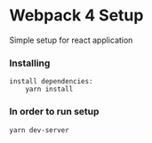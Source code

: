 # Webpack 4 Setup

Simple setup for react application 

### Installing
```
install dependencies:
    yarn install
```

### In order to run setup
```
yarn dev-server
```
